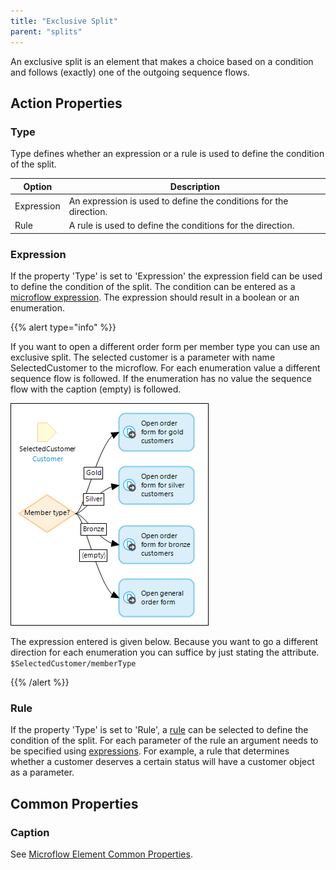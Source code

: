 ```yaml
---
title: "Exclusive Split"
parent: "splits"
---
```


An exclusive split is an element that makes a choice based on a condition and follows (exactly) one of the outgoing sequence flows.

## Action Properties

### Type

Type defines whether an expression or a rule is used to define the condition of the split.

| Option | Description |
| --- | --- |
| Expression | An expression is used to define the conditions for the direction. |
| Rule | A rule is used to define the conditions for the direction. |

### Expression

If the property 'Type' is set to 'Expression' the expression field can be used to define the condition of the split. The condition can be entered as a [microflow expression](expressions). The expression should result in a boolean or an enumeration.

{{% alert type="info" %}}

If you want to open a different order form per member type you can use an exclusive split. The selected customer is a parameter with name SelectedCustomer to the microflow. For each enumeration value a different sequence flow is followed. If the enumeration has no value the sequence flow with the caption (empty) is followed.

![](attachments/819203/918050.png)

The expression entered is given below. Because you want to go a different direction for each enumeration you can suffice by just stating the attribute.
`$SelectedCustomer/memberType`

{{% /alert %}}

### Rule

If the property 'Type' is set to 'Rule', a [rule](rules) can be selected to define the condition of the split. For each parameter of the rule an argument needs to be specified using [expressions](expressions). For example, a rule that determines whether a customer deserves a certain status will have a customer object as a parameter.

## Common Properties

### Caption

See [Microflow Element Common Properties](microflow-element-common-properties).
